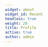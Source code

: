 ```yaml
---
widget: about
widget_id: Recent
headless: true
weight: 20
title: Profile
active: true
author: admin
---
```

